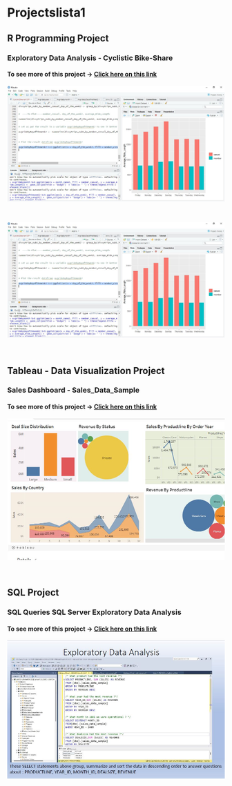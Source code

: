 # Projectslista1

## R Programming  Project

### Exploratory Data Analysis - Cyclistic Bike-Share 

#### To see more of this project -> [Click here on this link](https://www.kaggle.com/code/brigitei/case-study-data-analytics-v1)

![PROJECTA1](https://github.com/delbri8w/Resgimsprj1/blob/main/Rdatapart23.JPG)

&nbsp;

![ProjectR](https://raw.githubusercontent.com/delbri8w/Projects_List1/de507d0f3369b07a2d7b24f9854f4db03f601f0b/Images/Rdatapart23.JPG) 

&nbsp;


## Tableau - Data Visualization  Project

###  Sales Dashboard - Sales_Data_Sample
#### To see more of this project -> [Click here on this link](https://public.tableau.com/app/profile/brigite.inevil)

![PROJECTB1](https://github.com/delbri8w/Resgimsprj1/blob/main/Dvizatableauproject1.JPG)

&nbsp;



## SQL Project

###  SQL Queries  SQL Server  Exploratory Data Analysis 

#### To see more of this project -> [Click here on this link](https://1drv.ms/b/s!Ag4Ghq9XPtYbhFRY9QDyGOjpJV_s?e=zkLf7Q)

![PROJECTC1](https://github.com/delbri8w/Resgimsprj1/blob/main/Sedaqlsalesdataproject1.JPG)
